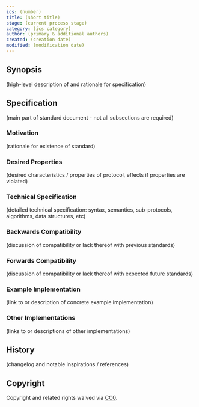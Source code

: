 ```yaml
---
ics: (number)
title: (short title)
stage: (current process stage)
category: (ics category)
author: (primary & additional authors)
created: (creation date)
modified: (modification date)
---
```


## Synopsis

(high-level description of and rationale for specification)

## Specification

(main part of standard document - not all subsections are required)

### Motivation

(rationale for existence of standard)

### Desired Properties

(desired characteristics / properties of protocol, effects if properties are violated)

### Technical Specification

(detailed technical specification: syntax, semantics, sub-protocols, algorithms, data structures, etc)

### Backwards Compatibility

(discussion of compatibility or lack thereof with previous standards)

### Forwards Compatibility

(discussion of compatibility or lack thereof with expected future standards)

### Example Implementation

(link to or description of concrete example implementation)

### Other Implementations

(links to or descriptions of other implementations)

## History

(changelog and notable inspirations / references)

## Copyright

Copyright and related rights waived via [CC0](https://creativecommons.org/publicdomain/zero/1.0/).
